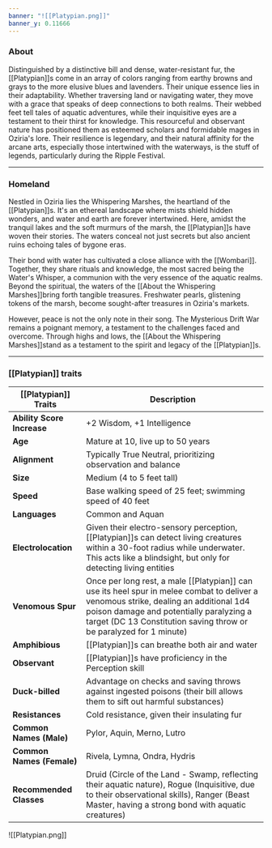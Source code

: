 ```yaml
---
banner: "![[Platypian.png]]"
banner_y: 0.11666
---
```

### About

Distinguished by a distinctive bill and dense, water-resistant fur, the [[Platypian]]s come in an array of colors ranging from earthy browns and grays to the more elusive blues and lavenders. Their unique essence lies in their adaptability. Whether traversing land or navigating water, they move with a grace that speaks of deep connections to both realms. Their webbed feet tell tales of aquatic adventures, while their inquisitive eyes are a testament to their thirst for knowledge. This resourceful and observant nature has positioned them as esteemed scholars and formidable mages in Oziria's lore. Their resilience is legendary, and their natural affinity for the arcane arts, especially those intertwined with the waterways, is the stuff of legends, particularly during the Ripple Festival.

-----
### Homeland

Nestled in Oziria lies the Whispering Marshes, the heartland of the [[Platypian]]s. It's an ethereal landscape where mists shield hidden wonders, and water and earth are forever intertwined. Here, amidst the tranquil lakes and the soft murmurs of the marsh, the [[Platypian]]s have woven their stories. The waters conceal not just secrets but also ancient ruins echoing tales of bygone eras.

Their bond with water has cultivated a close alliance with the [[Wombari]]. Together, they share rituals and knowledge, the most sacred being the Water's Whisper, a communion with the very essence of the aquatic realms. Beyond the spiritual, the waters of the [[About the Whispering Marshes]]bring forth tangible treasures. Freshwater pearls, glistening tokens of the marsh, become sought-after treasures in Oziria's markets.

However, peace is not the only note in their song. The Mysterious Drift War remains a poignant memory, a testament to the challenges faced and overcome. Through highs and lows, the [[About the Whispering Marshes]]stand as a testament to the spirit and legacy of the [[Platypian]]s.

-----
### [[Platypian]] traits

|**[[Platypian]] Traits**|**Description**|
|---|---|
|**Ability Score Increase**|+2 Wisdom, +1 Intelligence|
|**Age**|Mature at 10, live up to 50 years|
|**Alignment**|Typically True Neutral, prioritizing observation and balance|
|**Size**|Medium (4 to 5 feet tall)|
|**Speed**|Base walking speed of 25 feet; swimming speed of 40 feet|
|**Languages**|Common and Aquan|
|**Electrolocation**|Given their electro-sensory perception, [[Platypian]]s can detect living creatures within a 30-foot radius while underwater. This acts like a blindsight, but only for detecting living entities|
|**Venomous Spur**|Once per long rest, a male [[Platypian]] can use its heel spur in melee combat to deliver a venomous strike, dealing an additional 1d4 poison damage and potentially paralyzing a target (DC 13 Constitution saving throw or be paralyzed for 1 minute)|
|**Amphibious**|[[Platypian]]s can breathe both air and water|
|**Observant**|[[Platypian]]s have proficiency in the Perception skill|
|**Duck-billed**|Advantage on checks and saving throws against ingested poisons (their bill allows them to sift out harmful substances)|
|**Resistances**|Cold resistance, given their insulating fur|
|**Common Names (Male)**|Pylor, Aquin, Merno, Lutro|
|**Common Names (Female)**|Rivela, Lymna, Ondra, Hydris|
|**Recommended Classes**|Druid (Circle of the Land - Swamp, reflecting their aquatic nature), Rogue (Inquisitive, due to their observational skills), Ranger (Beast Master, having a strong bond with aquatic creatures)|

![[Platypian.png]]